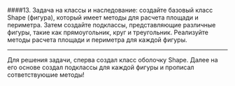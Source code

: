 ####13. Задача на классы и наследование: создайте базовый класс Shape (фигура), который имеет методы для расчета площади и периметра. Затем создайте подклассы, представляющие различные фигуры, такие как прямоугольник, круг и треугольник. Реализуйте методы расчета площади и периметра для каждой фигуры.

---

Для решения задачи, сперва создал класс оболочку Shape.
Далее на его основе создал подклассы для каждой фигуры и прописал сответствуюшие методы!
